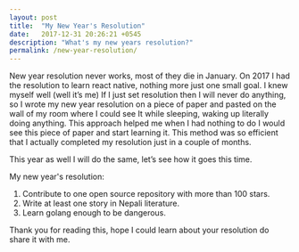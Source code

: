 ```yaml
---
layout: post
title:  "My New Year's Resolution"
date:   2017-12-31 20:26:21 +0545
description: "What's my new years resolution?"
permalink: /new-year-resolution/
---
```


New year resolution never works, most of they die in January. On 2017 I had the resolution to learn react native, nothing more just one small goal. I knew myself well (well it’s me) If I just set resolution then I will never do anything, so I wrote my new year resolution on a piece of paper and pasted on the wall of my room where I could see It while sleeping, waking up literally doing anything. This approach helped me when I had nothing to do I would see this piece of paper and start learning it. This method was so efficient that I actually completed my resolution just in a couple of months. 

This year as well I will do the same, let’s see how it goes this time. 

My new year's resolution:

1. Contribute to one open source repository with more than 100 stars.
2. Write at least one story in Nepali literature.
3. Learn golang enough to be dangerous.

Thank you for reading this, hope I could learn about your resolution do share it with me.



